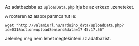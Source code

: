 Az adatbazisba az `uploadData.php` irja be az erkezo uzeneteket.

A rooteren az alabbi parancs fut le:

	wget "http://valamiurl.hu/arduino_data/uploadData.php?id=031&action=uploadSensors&data=17.45:17.56"

Jelenleg meg nem lehet megtekinteni az adatbazist.

